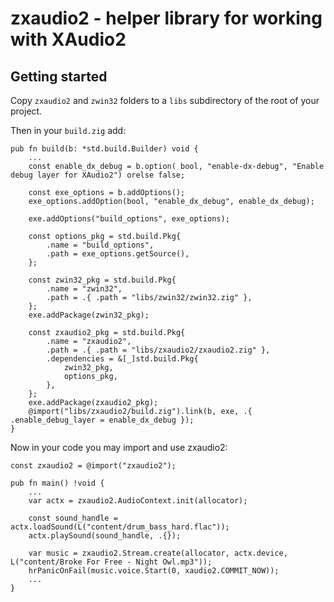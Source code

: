 # zxaudio2 - helper library for working with XAudio2

## Getting started

Copy `zxaudio2` and `zwin32` folders to a `libs` subdirectory of the root of your project.

Then in your `build.zig` add:

```zig
pub fn build(b: *std.build.Builder) void {
    ...
    const enable_dx_debug = b.option( bool, "enable-dx-debug", "Enable debug layer for XAudio2") orelse false;

    const exe_options = b.addOptions();
    exe_options.addOption(bool, "enable_dx_debug", enable_dx_debug);

    exe.addOptions("build_options", exe_options);

    const options_pkg = std.build.Pkg{
        .name = "build_options",
        .path = exe_options.getSource(),
    };

    const zwin32_pkg = std.build.Pkg{
        .name = "zwin32",
        .path = .{ .path = "libs/zwin32/zwin32.zig" },
    };
    exe.addPackage(zwin32_pkg);

    const zxaudio2_pkg = std.build.Pkg{
        .name = "zxaudio2",
        .path = .{ .path = "libs/zxaudio2/zxaudio2.zig" },
        .dependencies = &[_]std.build.Pkg{
            zwin32_pkg,
            options_pkg,
        },
    };
    exe.addPackage(zxaudio2_pkg);
    @import("libs/zxaudio2/build.zig").link(b, exe, .{ .enable_debug_layer = enable_dx_debug });
}
```

Now in your code you may import and use zxaudio2:

```zig
const zxaudio2 = @import("zxaudio2");

pub fn main() !void {
    ...
    var actx = zxaudio2.AudioContext.init(allocator);

    const sound_handle = actx.loadSound(L("content/drum_bass_hard.flac"));
    actx.playSound(sound_handle, .{});

    var music = zxaudio2.Stream.create(allocator, actx.device, L("content/Broke For Free - Night Owl.mp3"));
    hrPanicOnFail(music.voice.Start(0, xaudio2.COMMIT_NOW));
    ...
}
```

